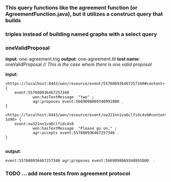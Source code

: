 ### This query functions like the agreement function (or AgreementFunction.java), but it utilizes a construct query that builds
### triples instead of building named graphs with a select query
### oneValidProposal  
**input**: one-agreement.trig
**output**: one-agreement.ttl
**test name**: oneValidProposal
*// This is the case where there is one valid proposal*

**input**:

```
<https://localhost:8443/won/resource/event/557600936467257340#content> {
    event:557600936467257340
            won:hasTextMessage  "two" ;
            agr:proposes event:5669098069340991000 .
}

<https://localhost:8443/won/resource/event/ow321nn1va6clfidc4s0#content-1o90> {
    event:ow321nn1va6clfidc4s0
            won:hasTextMessage  "Please go on." ;
            agr:accepts event:557600936467257340 .
}


```

 
 **output**: 
 
 ```
event:557600936467257340 agr:proposes event:5669098069340991000  .
 ```
 
### TODO ... add more tests from agreement protocol